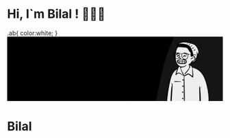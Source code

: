 <h1>Hi, I`m Bilal ! 👋👨‍💻</h1>
.ab{
color:white;
}
<img src="https://github.com/thisisbillall/thisisbillall/blob/main/img/Banner.jpg"><h1 class="ab"> Bilal </h1></img>
<!--
**thisisbillall/thisisbillall** is a ✨ _special_ ✨ repository because its `README.md` (this file) appears on your GitHub profile.

Here are some ideas to get you started:

- 🔭 I’m currently working on ...
- 🌱 I’m currently learning ...
- 👯 I’m looking to collaborate on ...
- 🤔 I’m looking for help with ...
- 💬 Ask me about ...
- 📫 How to reach me: ...
- 😄 Pronouns: ...
- ⚡ Fun fact: ...
-->
